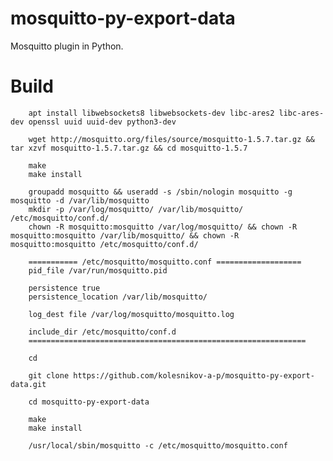 # mosquitto-py-export-data

Mosquitto plugin in Python.

Build
=========
        apt install libwebsockets8 libwebsockets-dev libc-ares2 libc-ares-dev openssl uuid uuid-dev python3-dev

        wget http://mosquitto.org/files/source/mosquitto-1.5.7.tar.gz && tar xzvf mosquitto-1.5.7.tar.gz && cd mosquitto-1.5.7

        make
        make install

        groupadd mosquitto && useradd -s /sbin/nologin mosquitto -g mosquitto -d /var/lib/mosquitto
        mkdir -p /var/log/mosquitto/ /var/lib/mosquitto/ /etc/mosquitto/conf.d/
        chown -R mosquitto:mosquitto /var/log/mosquitto/ && chown -R mosquitto:mosquitto /var/lib/mosquitto/ && chown -R mosquitto:mosquitto /etc/mosquitto/conf.d/

        =========== /etc/mosquitto/mosquitto.conf ===================
        pid_file /var/run/mosquitto.pid

        persistence true
        persistence_location /var/lib/mosquitto/

        log_dest file /var/log/mosquitto/mosquitto.log

        include_dir /etc/mosquitto/conf.d
        ==============================================================

        cd

        git clone https://github.com/kolesnikov-a-p/mosquitto-py-export-data.git

        cd mosquitto-py-export-data

        make
        make install

        /usr/local/sbin/mosquitto -c /etc/mosquitto/mosquitto.conf
